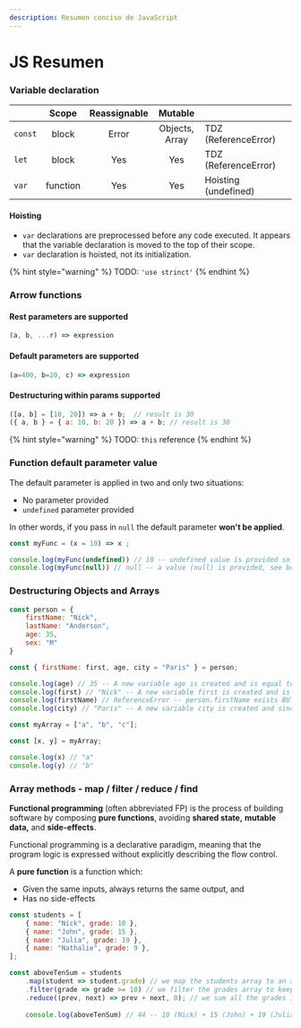 ```yaml
---
description: Resumen conciso de JavaScript
---
```


# JS Resumen

### Variable declaration



|         |   Scope  | Reassignable |     Mutable    |                      |   |
| ------- | :------: | :----------: | :------------: | -------------------- | - |
| `const` |   block  |     Error    | Objects, Array | TDZ (ReferenceError) |   |
| `let`   |   block  |      Yes     |       Yes      | TDZ (ReferenceError) |   |
| `var`   | function |      Yes     |       Yes      | Hoisting (undefined) |   |

#### **Hoisting**

* `var` declarations are preprocessed before any code executed. It appears that the variable declaration is moved to the top of their scope.
* `var` declaration is hoisted, not its initialization.

{% hint style="warning" %}
TODO: `'use strinct'`
{% endhint %}

### Arrow functions

#### Rest parameters are supported

```javascript
(a, b, ...r) => expression
```

#### Default parameters are supported

```javascript
(a=400, b=20, c) => expression
```

#### Destructuring within params supported

```javascript
([a, b] = [10, 20]) => a + b;  // result is 30
({ a, b } = { a: 10, b: 20 }) => a + b; // result is 30
```

{% hint style="warning" %}
TODO: `this` reference
{% endhint %}

### Function default parameter value

The default parameter is applied in two and only two situations:

* No parameter provided
* `undefined` parameter provided

In other words, if you pass in `null` the default parameter **won't be applied**.

```javascript
const myFunc = (x = 10) => x ;

console.log(myFunc(undefined)) // 10 -- undefined value is provided so default value is assigned to x
console.log(myFunc(null)) // null -- a value (null) is provided, see below for more detailsjav
```

### Destructuring Objects and Arrays

```javascript
const person = {  
    firstName: "Nick",  
    lastName: "Anderson",  
    age: 35,  
    sex: "M"
}

const { firstName: first, age, city = "Paris" } = person; 

console.log(age) // 35 -- A new variable age is created and is equal to person.age
console.log(first) // "Nick" -- A new variable first is created and is equal to person.firstName
console.log(firstName) // ReferenceError -- person.firstName exists BUT the new variable created is named first
console.log(city) // "Paris" -- A new variable city is created and since person.city is undefined, city is equal to the default value provided "Paris".
```

```javascript
const myArray = ["a", "b", "c"];

const [x, y] = myArray; 

console.log(x) // "a"
console.log(y) // "b"
```

### Array methods - map / filter / reduce / find

**Functional programming** (often abbreviated FP) is the process of building software by composing **pure functions**, avoiding **shared state,** **mutable data,** and **side-effects**.

Functional programming is a declarative paradigm, meaning that the program logic is expressed without explicitly describing the flow control.

A **pure function** is a function which:

* Given the same inputs, always returns the same output, and
* Has no side-effects

```javascript
const students = [  
    { name: "Nick", grade: 10 },  
    { name: "John", grade: 15 },  
    { name: "Julia", grade: 19 },  
    { name: "Nathalie", grade: 9 },
];

const aboveTenSum = students  
    .map(student => student.grade) // we map the students array to an array of their grades  
    .filter(grade => grade >= 10) // we filter the grades array to keep those 10 or above  
    .reduce((prev, next) => prev + next, 0); // we sum all the grades 10 or above one by one
    
    console.log(aboveTenSum) // 44 -- 10 (Nick) + 15 (John) + 19 (Julia), Nathalie below 10 is ignored
```

####
